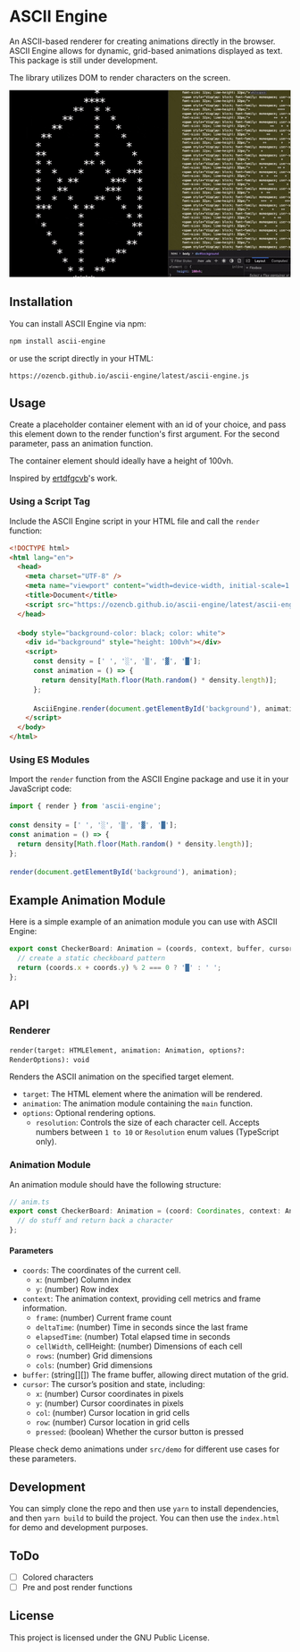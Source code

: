 # ASCII Engine

An ASCII-based renderer for creating animations directly in the browser. ASCII Engine allows for dynamic, grid-based animations displayed as text. This package is still under development.

The library utilizes DOM to render characters on the screen.

![Demo](Demo.gif)

## Installation

You can install ASCII Engine via npm:

```bash
npm install ascii-engine
```

or use the script directly in your HTML:

```
https://ozencb.github.io/ascii-engine/latest/ascii-engine.js
```

## Usage

Create a placeholder container element with an id of your choice, and pass this element down to the render function's first argument. For the second parameter, pass an animation function.

The container element should ideally have a height of 100vh.

Inspired by [ertdfgcvb](https://ertdfgcvb.xyz/)'s work.

### Using a Script Tag

Include the ASCII Engine script in your HTML file and call the `render` function:

```html
<!DOCTYPE html>
<html lang="en">
  <head>
    <meta charset="UTF-8" />
    <meta name="viewport" content="width=device-width, initial-scale=1.0" />
    <title>Document</title>
    <script src="https://ozencb.github.io/ascii-engine/latest/ascii-engine.js"></script>
  </head>

  <body style="background-color: black; color: white">
    <div id="background" style="height: 100vh"></div>
    <script>
      const density = [' ', '░', '▒', '▓', '█'];
      const animation = () => {
        return density[Math.floor(Math.random() * density.length)];
      };

      AsciiEngine.render(document.getElementById('background'), animation);
    </script>
  </body>
</html>
```

### Using ES Modules

Import the `render` function from the ASCII Engine package and use it in your JavaScript code:

```typescript
import { render } from 'ascii-engine';

const density = [' ', '░', '▒', '▓', '█'];
const animation = () => {
  return density[Math.floor(Math.random() * density.length)];
};

render(document.getElementById('background'), animation);
```

## Example Animation Module

Here is a simple example of an animation module you can use with ASCII Engine:

```javascript
export const CheckerBoard: Animation = (coords, context, buffer, cursor) => {
  // create a static checkboard pattern
  return (coords.x + coords.y) % 2 === 0 ? '█' : ' ';
};
```

## API

### Renderer

`render(target: HTMLElement, animation: Animation, options?: RenderOptions): void`

Renders the ASCII animation on the specified target element.

- `target`: The HTML element where the animation will be rendered.
- `animation`: The animation module containing the `main` function.
- `options`: Optional rendering options.
  - `resolution`: Controls the size of each character cell. Accepts numbers between `1 to 10` or `Resolution` enum values (TypeScript only).

### Animation Module

An animation module should have the following structure:

```typescript
// anim.ts
export const CheckerBoard: Animation = (coord: Coordinates, context: AnimationContext, buffer: FrameBuffer, cursor: CursorContext): string | null => {
  // do stuff and return back a character 
};
```


#### Parameters
- `coords`: The coordinates of the current cell.
    - `x`: (number) Column index
    - `y`: (number) Row index
- `context`: The animation context, providing cell metrics and frame information.
    - `frame`: (number) Current frame count
    - `deltaTime`: (number) Time in seconds since the last frame
    - `elapsedTime`: (number) Total elapsed time in seconds
    - `cellWidth`, cellHeight: (number) Dimensions of each cell
    - `rows`: (number) Grid dimensions
    - `cols`: (number) Grid dimensions
- `buffer`: (string[][]) The frame buffer, allowing direct mutation of the grid.
- `cursor`: The cursor’s position and state, including:
    - `x`: (number) Cursor coordinates in pixels
    - `y`: (number) Cursor coordinates in pixels
    - `col`: (number) Cursor location in grid cells
    - `row`: (number) Cursor location in grid cells
    - `pressed`: (boolean) Whether the cursor button is pressed

Please check demo animations under `src/demo` for different use cases for these parameters.

## Development

You can simply clone the repo and then use `yarn` to install dependencies, and then `yarn build` to build the project. You can then use the `index.html` for demo and development purposes.


## ToDo

- [ ] Colored characters
- [ ] Pre and post render functions

## License

This project is licensed under the GNU Public License.